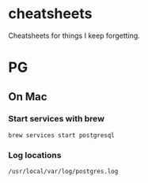 # cheatsheets
Cheatsheets for things I keep forgetting.


# PG

## On Mac

### Start services with brew

```shell
brew services start postgresql
```

### Log locations

```shell
/usr/local/var/log/postgres.log 
```

